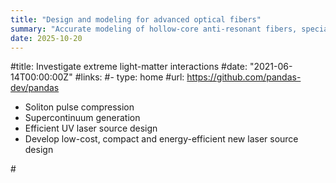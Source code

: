 ```yaml
---
title: "Design and modeling for advanced optical fibers"
summary: "Accurate modeling of hollow-core anti-resonant fibers, specialty fibers, and ML-based optimization."
date: 2025-10-20
---
```


#title: Investigate extreme light-matter interactions
#date: "2021-06-14T00:00:00Z"
#links:
  #- type: home
    #url: https://github.com/pandas-dev/pandas



- Soliton pulse compression
- Supercontinuum generation
- Efficient UV laser source design
- Develop low-cost, compact and energy-efficient new laser source design

#<!--more-->
